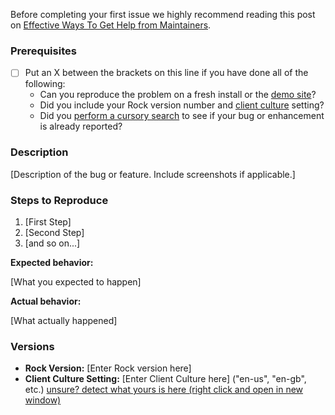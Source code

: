 Before completing your first issue we highly recommend reading this post on [Effective Ways To Get Help from Maintainers](https://www.snoyman.com/blog/2017/10/effective-ways-help-from-maintainers).

<!--

If you have found a security bug in Rock and want to report it to us, DO NOT file an issue. Email info@sparkdevnetwork.org and we'll be in touch shortly.

Do you want to ask a question? Are you looking for support? The Ask Rock is the best place for getting support: https://www.rockrms.com/Ask

-->

### Prerequisites
* [ ] Put an X between the brackets on this line if you have done all of the following:
    * Can you reproduce the problem on a fresh install or the [demo site](http://rock.rocksolidchurchdemo.com/)?
    * Did you include your Rock version number and [client culture](https://github.com/SparkDevNetwork/Rock/wiki/Environment-and-Diagnostics-Information) setting?
    * Did you [perform a cursory search](https://github.com/issues?q=is%3Aissue+user%3ASparkDevNetwork+-repo%3ASparkDevNetwork%2FSlack) to see if your bug or enhancement is already reported?

### Description

[Description of the bug or feature. Include screenshots if applicable.]

### Steps to Reproduce

1. [First Step]
2. [Second Step]
3. [and so on...]

**Expected behavior:** 

[What you expected to happen]

**Actual behavior:** 

[What actually happened]

### Versions

* **Rock Version:** [Enter Rock version here]  
* **Client Culture Setting:** [Enter Client Culture here]  ("en-us", "en-gb", etc.)  <a href="https://www.rockrms.com/github-detect-client-culture-setting" target="_blank">unsure? detect what yours is here (right click and open in new window)</a>

